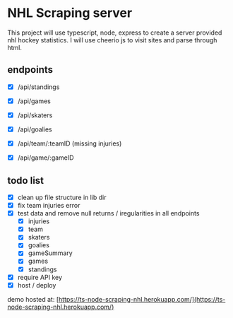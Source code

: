 # NHL Scraping server

This project will use typescript, node, express to create a server provided nhl hockey statistics. I will use cheerio js to visit sites and parse through html.

## endpoints

- [x] /api/standings 
- [x] /api/games 
- [x] /api/skaters 
- [x] /api/goalies 
- [x] /api/team/:teamID (missing injuries) 
- [x] /api/game/:gameID 


## todo list 

- [x] clean up file structure in lib dir
- [x] fix team injuries error
- [x] test data and remove null returns / iregularities in all endpoints
  - [x] injuries
  - [x] team
  - [x] skaters
  - [x] goalies
  - [x] gameSummary
  - [x] games
  - [x] standings
- [x] require API key
- [x] host / deploy

demo hosted at: [https://ts-node-scraping-nhl.herokuapp.com/](https://ts-node-scraping-nhl.herokuapp.com/) 
